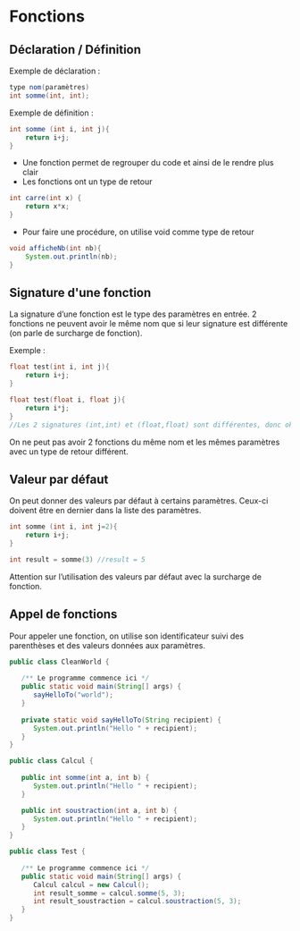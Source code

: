 # Fonctions

## Déclaration / Définition

Exemple de déclaration :

``` java
type nom(paramètres)
int somme(int, int);
```

Exemple de définition :

``` java
int somme (int i, int j){
    return i+j;
}
```

* Une fonction permet de regrouper du code et ainsi de le rendre plus clair
* Les fonctions ont un type de retour

``` java
int carre(int x) {
    return x*x;
}
```

* Pour faire une procédure, on utilise void comme type de retour

``` java
void afficheNb(int nb){
    System.out.println(nb);
}
```

## Signature d'une fonction

La signature d’une fonction est le type des paramètres en entrée. 
2 fonctions ne peuvent avoir le même nom que si leur signature est différente (on parle de surcharge de fonction).

Exemple :

``` c++
float test(int i, int j){
    return i+j;
}

float test(float i, float j){
    return i*j;
}
//Les 2 signatures (int,int) et (float,float) sont différentes, donc ok.
```

On ne peut pas avoir 2 fonctions du même nom et les mêmes  paramètres avec un type de retour différent.

## Valeur par défaut

On peut donner des valeurs par défaut à certains paramètres. Ceux-ci doivent être en dernier dans la liste des paramètres.

``` c++
int somme (int i, int j=2){
    return i+j;
}

int result = somme(3) //result = 5
```

Attention sur l’utilisation des valeurs par défaut avec la surcharge de fonction.

## Appel de fonctions

Pour appeler une fonction, on utilise son identificateur suivi des parenthèses et des valeurs données aux paramètres.

``` java
public class CleanWorld {
    
   /** Le programme commence ici */
   public static void main(String[] args) {
      sayHelloTo("world");
   }
   
   private static void sayHelloTo(String recipient) {
      System.out.println("Hello " + recipient);
   }
}
```

``` java
public class Calcul {
   
   public int somme(int a, int b) {
      System.out.println("Hello " + recipient);
   }

   public int soustraction(int a, int b) {
      System.out.println("Hello " + recipient);
   }
}
```

``` java
public class Test {
    
   /** Le programme commence ici */
   public static void main(String[] args) {
      Calcul calcul = new Calcul();
      int result_somme = calcul.somme(5, 3);
      int result_soustraction = calcul.soustraction(5, 3);
   }
}
```

